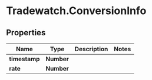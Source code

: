 # Tradewatch.ConversionInfo

## Properties

Name | Type | Description | Notes
------------ | ------------- | ------------- | -------------
**timestamp** | **Number** |  | 
**rate** | **Number** |  | 


